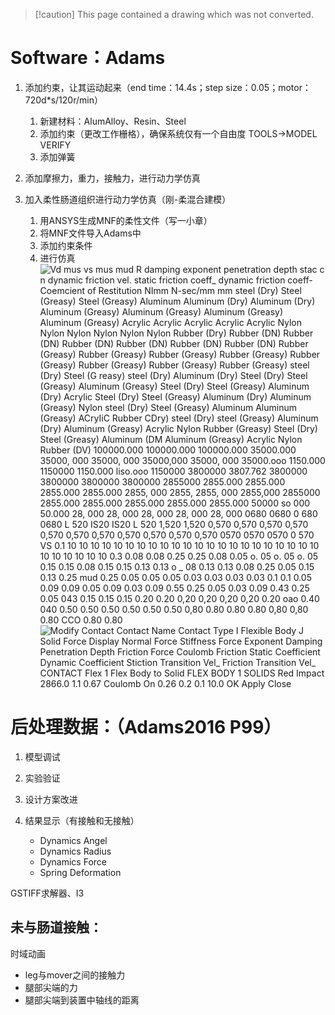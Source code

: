 > [!caution] This page contained a drawing which was not converted.   

# Software：Adams

1. 添加约束，让其运动起来（end time：14.4s；step size：0.05；motor：720d*s/120r/min）
    
    1. 新建材料：AlumAlloy、Resin、Steel
    2. 添加约束（更改工作栅格），确保系统仅有一个自由度 TOOLS->MODEL VERIFY
    3. 添加弹簧
2. 添加摩擦力，重力，接触力，进行动力学仿真
3. 加入柔性肠道组织进行动力学仿真（刚-柔混合建模）
    
    1. 用ANSYS生成MNF的柔性文件（写一小章）
    2. 将MNF文件导入Adams中
    3. 添加约束条件
    4. 进行仿真
![Vd mus vs mus mud R damping exponent penetration depth stac c n dynamic friction vel. static friction coeff_ dynamic friction coeff- Coemcient of Restitution NImm N-sec/mm mm steel (Dry) Steel (Greasy) Steel (Greasy) Aluminum Aluminum (Dry) Aluminum (Dry) Aluminum (Greasy) Aluminum (Greasy) Aluminum (Greasy) Aluminum (Greasy) Acrylic Acrylic Acrylic Acrylic Acrylic Nylon Nylon Nylon Nylon Nylon Nylon Rubber (Dry) Rubber (DN) Rubber (DN) Rubber (DN) Rubber (DN) Rubber (DN) Rubber (DN) Rubber (Greasy) Rubber (Greasy) Rubber (Greasy) Rubber (Greasy) Rubber (Greasy) Rubber (Greasy) Rubber (Greasy) Rubber (Greasy) steel (Dry) Steel (G reasy) steel (Dry) Aluminum (Dry) Steel (Dry) Steel (Greasy) Aluminum (Greasy) Steel (Dry) Steel (Greasy) Aluminum (Dry) Acrylic Steel (Dry) Steel (Greasy) Aluminum (Dry) Aluminum (Greasy) Nylon steel (Dry) Steel (Greasy) Aluminum Aluminum (Greasy) ACryIiC Rubber CDry) steel (Dry) steel (Greasy) Aluminum (Dry) Aluminum (Greasy) Acrylic Nylon Rubber (Greasy) Steel (Dry) Steel (Greasy) Aluminum (DM Aluminum (Greasy) Acrylic Nylon Rubber (DV) 100000.000 100000.000 100000.000 35000.000 35000, 000 35000, 000 35000,000 35000, 000 35000.ooo 1150.000 1150000 1150.000 liso.ooo 1150000 3800000 3807.762 3800000 3800000 3800000 3800000 2855000 2855.000 2855.000 2855.000 2855.000 2855, 000 2855, 2855, 000 2855,000 2855000 2855.000 2855.000 2855.000 2855.000 2855.000 50000 so 000 50.000 28, 000 28, 000 28, 000 28, 000 28, 000 0680 0680 0 680 0680 L 520 IS20 IS20 L 520 1,520 1,520 0,570 0,570 0,570 0,570 0,570 0,570 0,570 0,570 0,570 0,570 0,570 0570 0570 0570 0 570 VS 0.1 10 10 10 10 10 10 10 10 10 10 10 10 10 10 10 10 10 10 10 10 10 10 10 10 10 10 10 10 0.3 0.08 0.08 0.25 0.25 0.08 0.05 o. 05 o. 05 o. 05 0.15 0.15 0.08 0.15 0.15 0.13 0.13 o _ 08 0.13 0.13 0.08 0.25 0.05 0.15 0.13 0.25 mud 0.25 0.05 0.05 0.05 0.03 0.03 0.03 0.03 0.1 0.1 0.05 0.09 0.09 0.05 0.09 0.03 0.09 0.55 0.25 0.05 0.03 0.09 0.43 0.25 0.05 043 0.15 0.15 0.15 0.20 0.20 0,20 0,20 0,20 0,20 0.20 oao 0.40 040 0.50 0.50 0.50 0.50 0.50 0.50 0,80 0.80 0.80 0.80 0,80 0,80 0.80 CCO 0.80 0.80 ](Exported%20image%2020240403195537-0.png)  
![Modify Contact Contact Name Contact Type I Flexible Body J Solid Force Display Normal Force Stiffness Force Exponent Damping Penetration Depth Friction Force Coulomb Friction Static Coefficient Dynamic Coefficient Stiction Transition Vel_ Friction Transition Vel_ CONTACT Flex 1 Flex Body to Solid FLEX BODY 1 SOLIDS Red Impact 2866.0 1.1 0.67 Coulomb On 0.26 0.2 0.1 10.0 OK Apply Close ](Exported%20image%2020240403195537-1.png)
 
# 后处理数据：（Adams2016 P99）

1. 模型调试
2. 实验验证
3. 设计方案改进
4. 结果显示（有接触和无接触）
    
    - Dynamics Angel
    - Dynamics Radius
    - Dynamics Force
    - Spring Deformation

GSTIFF求解器、I3

## 未与肠道接触：

时域动画

- leg与mover之间的接触力
- 腿部尖端的力
- 腿部尖端到装置中轴线的距离